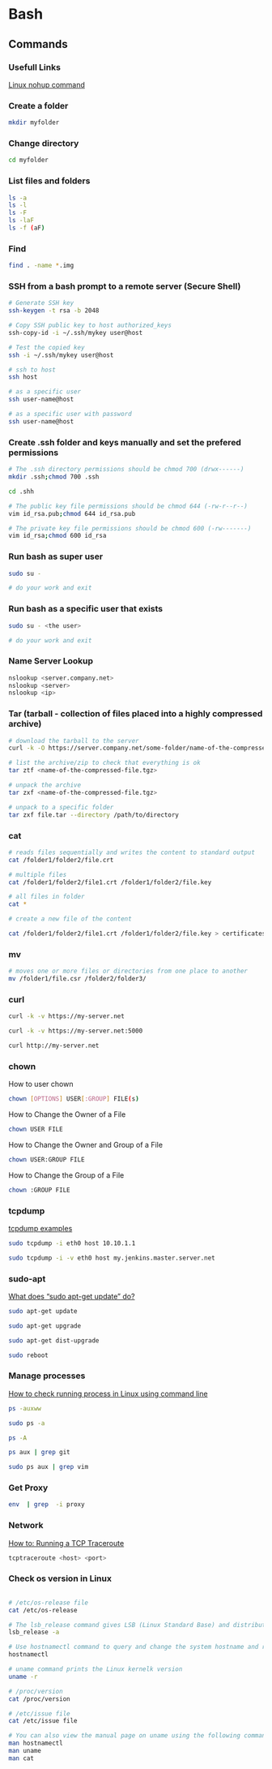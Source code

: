 # Bash

## Commands

### Usefull Links

[Linux nohup command](https://www.computerhope.com/unix/unohup.htm)

### Create a folder

```bash
mkdir myfolder
```

### Change directory

```bash
cd myfolder
```

### List files and folders

```bash
ls -a
ls -l
ls -F
ls -laF
ls -f (aF)
```

### Find

```bash
find . -name *.img
```

### SSH from a bash prompt to a remote server (Secure Shell)

```bash
# Generate SSH key
ssh-keygen -t rsa -b 2048

# Copy SSH public key to host authorized_keys
ssh-copy-id -i ~/.ssh/mykey user@host

# Test the copied key
ssh -i ~/.ssh/mykey user@host

# ssh to host
ssh host

# as a specific user
ssh user-name@host

# as a specific user with password
ssh user-name@host
```

### Create .ssh folder and keys manually and set the prefered permissions

```bash
# The .ssh directory permissions should be chmod 700 (drwx------)
mkdir .ssh;chmod 700 .ssh

cd .shh

# The public key file permissions should be chmod 644 (-rw-r--r--)
vim id_rsa.pub;chmod 644 id_rsa.pub

# The private key file permissions should be chmod 600 (-rw-------)
vim id_rsa;chmod 600 id_rsa
```

### Run bash as super user

```bash
sudo su -

# do your work and exit
```

### Run bash as a specific user that exists

```bash
sudo su - <the user>

# do your work and exit
```

### Name Server Lookup

```bash
nslookup <server.company.net>
nslookup <server>
nslookup <ip>
```

### Tar (tarball - collection of files placed into a highly compressed archive)

```bash
# download the tarball to the server
curl -k -O https://server.company.net/some-folder/name-of-the-compressed-file.tgz

# list the archive/zip to check that everything is ok
tar ztf <name-of-the-compressed-file.tgz>

# unpack the archive  
tar zxf <name-of-the-compressed-file.tgz>

# unpack to a specific folder
tar zxf file.tar --directory /path/to/directory
```

### cat

```bash
# reads files sequentially and writes the content to standard output
cat /folder1/folder2/file.crt

# multiple files
cat /folder1/folder2/file1.crt /folder1/folder2/file.key

# all files in folder
cat *

# create a new file of the content

cat /folder1/folder2/file1.crt /folder1/folder2/file.key > certificates.pem
```

### mv

```bash
# moves one or more files or directories from one place to another
mv /folder1/file.csr /folder2/folder3/

```

### curl
 
```bash
curl -k -v https://my-server.net

curl -k -v https://my-server.net:5000

curl http://my-server.net
```

### chown

How to user chown
```bash
chown [OPTIONS] USER[:GROUP] FILE(s)
```

How to Change the Owner of a File 
```bash
chown USER FILE
```

How to Change the Owner and Group of a File
```bash
chown USER:GROUP FILE
```

How to Change the Group of a File
```bash
chown :GROUP FILE
```

### tcpdump

[tcpdump examples](https://hackertarget.com/tcpdump-examples/)

```bash
sudo tcpdump -i eth0 host 10.10.1.1

sudo tcpdump -i -v eth0 host my.jenkins.master.server.net
```

### sudo-apt

[What does “sudo apt-get update” do?](https://askubuntu.com/questions/222348/what-does-sudo-apt-get-update-do)

```bash
sudo apt-get update

sudo apt-get upgrade

sudo apt-get dist-upgrade

sudo reboot
```

### Manage processes

[How to check running process in Linux using command line](https://www.cyberciti.biz/faq/how-to-check-running-process-in-linux-using-command-line/)

```bash
ps -auxww

sudo ps -a

ps -A

ps aux | grep git

sudo ps aux | grep vim

```

### Get Proxy

```bash
env  | grep  -i proxy
```

### Network

[How to: Running a TCP Traceroute](https://support.opendns.com/hc/en-us/articles/227989007-How-to-Running-a-TCP-Traceroute)

```bash
tcptraceroute <host> <port>
```

### Check os version in Linux

```bash

# /etc/os-release file
cat /etc/os-release

# The lsb_release command gives LSB (Linux Standard Base) and distribution-specific information on the CLI
lsb_release -a

# Use hostnamectl command to query and change the system hostname and related settings
hostnamectl

# uname command prints the Linux kernelk version
uname -r

# /proc/version
cat /proc/version

# /etc/issue file
cat /etc/issue file

# You can also view the manual page on uname using the following command:
man hostnamectl
man uname
man cat
```
